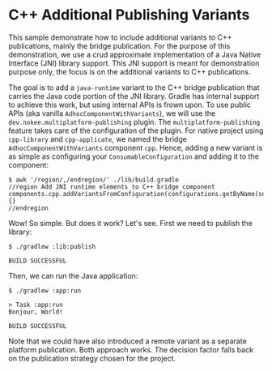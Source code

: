 # C++ Additional Publishing Variants

This sample demonstrate how to include additional variants to C++ publications, mainly the bridge publication.
For the purpose of this demonstration, we use a crud approximate implementation of a Java Native Interface (JNI) library support.
This JNI support is meant for demonstration purpose only, the focus is on the additional variants to C++ publications.

The goal is to add a `java-runtime` variant to the C++ bridge publication that carries the Java code portion of the JNI library.
Gradle has internal support to achieve this work, but using internal APIs is frown upon.
To use public APIs (aka vanilla `AdhocComponentWithVariants`), we will use the `dev.nokee.multiplatform-publishing` plugin.
The `multiplatform-publishing` feature takes care of the configuration of the plugin.
For native project using `cpp-library` and `cpp-applicate`, we named the bridge `AdhocComponentWithVariants` component `cpp`.
Hence, adding a new variant is as simple as configuring your `ConsumableConfiguration` and adding it to the component:

```shell {exemplar}
$ awk '/region/,/endregion/' ./lib/build.gradle
//region Add JNI runtime elements to C++ bridge component
components.cpp.addVariantsFromConfiguration(configurations.getByName(sourceSets.jni.runtimeElementsConfigurationName)) {}
//endregion
```

Wow! So simple. But does it work? Let's see.
First we need to publish the library:

```shell {exemplar}
$ ./gradlew :lib:publish

BUILD SUCCESSFUL
```

Then, we can run the Java application:

```shell {exemplar}
$ ./gradlew :app:run

> Task :app:run
Bonjour, World!

BUILD SUCCESSFUL
```

Note that we could have also introduced a remote variant as a separate platform publication.
Both approach works.
The decision factor falls back on the publication strategy chosen for the project.
